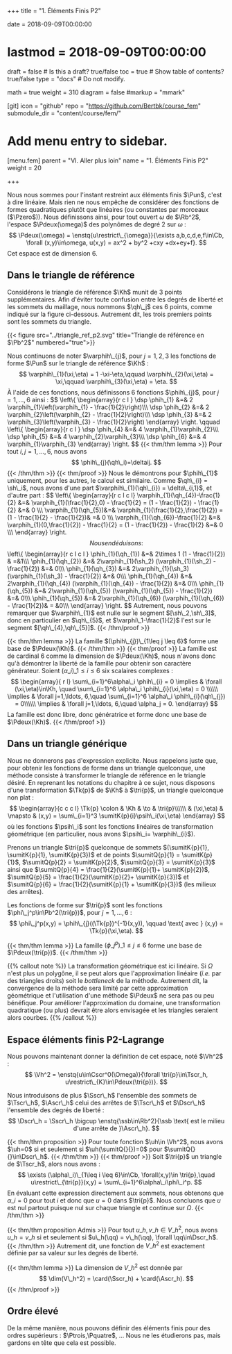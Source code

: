 +++
title = "1. Éléments Finis P2"

date = 2018-09-09T00:00:00
# lastmod = 2018-09-09T00:00:00

draft = false  # Is this a draft? true/false
toc = true  # Show table of contents? true/false
type = "docs"  # Do not modify.

math = true
weight = 310
diagram = false
#markup = "mmark"

[git]
  icon = "github"
  repo = "https://github.com/Bertbk/course_fem"
  submodule_dir = "content/course/fem/"


# Add menu entry to sidebar.
[menu.fem]
  parent = "VI. Aller plus loin"
  name = "1. Éléments Finis P2"
  weight = 20

+++
$\newcommand{\Cb}{\mathbb{C}}$
$\newcommand{\Nb}{\mathbb{N}}$
$\newcommand{\Pb}{\mathbb{P}}$
$\newcommand{\Qb}{\mathbb{Q}}$
$\newcommand{\Rb}{\mathbb{R}}$
$\newcommand{\PS}[2]{\left(#1,#2\right)}$
$\newcommand{\PSV}[2]{\PS{#1}{#2}\_V}$
$\newcommand{\PSL}[2]{\PS{#1}{#2}\_{L^2(\Omega)}}$
$\newcommand{\PSH}[2]{\PS{#1}{#2}\_{H^1(\Omega)}}$
$\newcommand{\norm}[1]{\left\\|#1\right\\|}$
$\newcommand{\normV}[1]{\left\\|#1\right\\|\_{V}}$
$\newcommand{\normH}[1]{\left\\|#1\right\\|\_{H^1(\Omega)}}$
$\newcommand{\normL}[1]{\left\\|#1\right\\|\_{L^2(\Omega)}}$
$\newcommand{\abs}[1]{\left|#1\right|}$
$\newcommand{\ee}{\mathbf{e}}$
$\newcommand{\nn}{\mathbf{n}}$
$\newcommand{\qq}{\mathbf{q}}$
$\newcommand{\ssb}{\mathbf{s}}$
$\newcommand{\xx}{\mathbf{x}}$
$\newcommand{\yy}{\mathbf{y}}$
$\newcommand{\zz}{\mathbf{z}}$
$\newcommand{\Ccal}{\mathcal{C}}$
$\newcommand{\Ascr}{\mathscr{A}}$
$\newcommand{\Cscr}{\mathscr{C}}$
$\newcommand{\Dscr}{\mathscr{D}}$
$\newcommand{\Sscr}{\mathscr{S}}$
$\newcommand{\Tscr}{\mathscr{T}}$
$\newcommand{\omegai}{\omega\_i}$
$\newcommand{\dsp}{\displaystyle}$
$\newcommand{\diff}{{\rm d}}$
$\newcommand{\conj}[1]{\overline{#1}}$
$\newcommand{\dn}{\partial_\nn}$
$\newcommand{\card}{\mathrm{card}}$
$\newcommand{\supp}{\mathrm{supp}}$
$\newcommand{\diam}{\mathrm{diam}}$
$\newcommand{\restrict}{\mathclose{}|\mathopen{}}$
$\newcommand{\enstq}[2]{\left\\{#1 \mathrel{}\middle|\mathrel{}#2\right\\}}$
$\newcommand{\Image}{\mathrm{Im}}$
$\newcommand{\Ker}{\mathrm{Ker}}$
$\newcommand{\dxi}{\partial\_{x\_i}}$
$\newcommand{\di}{\partial\_{i}}$
$\newcommand{\dj}{\partial\_{j}}$
$\newcommand{\dxj}{\partial x\_{j}}$
$\newcommand{\Ho}{H^1(\Omega)}$
$\newcommand{\Lo}{L^2(\Omega)}$
$\newcommand{\Cinfc}{\Cscr^{\infty}\_c}$
$\newcommand{\CinfcO}{\Cinfc(\Omega)}$
$\newcommand{\hme}[1]{#1_h}$
$\newcommand{\vh}{v\_h}$
$\newcommand{\Vh}{V\_h}$
$\newcommand{\uh}{u\_h}$
$\newcommand{\Nh}{N\_h}$
$\newcommand{\mphi}[1]{\varphi\_{#1}}$
$\newcommand{\ui}{u\_i}$
$\newcommand{\uj}{u\_j}$
$\newcommand{\Sscrh}{\hme{\Sscr}}$
$\newcommand{\deltaij}{\delta\_{i,j}}$
$\newcommand{\tri}[1]{T\_{#1}}$
$\newcommand{\Kp}{K\_p}$
$\newcommand{\Kq}{K\_q}$
$\newcommand{\Kl}{K\_\ell}$
$\newcommand{\Pzero}{\Pb\_0}$
$\newcommand{\Pun}{\Pb\_1}$
$\newcommand{\Punw}{\Pun(\omega)}$
$\newcommand{\Pdeux}{\Pb\_2}$
$\newcommand{\Ptrois}{\Pb\_3}$
$\newcommand{\Pquatre}{\Pb\_4}$
$\newcommand{\Pk}{\Pb\_k}$
$\newcommand{\grandO}[1]{O\left(#1\right)}$
$\newcommand{\Cun}{\Cscr^1(\Omega)}$
$\newcommand{\Cunz}{\Cscr^1\_0(\Omega)}$
$\newcommand{\Cdeux}{\Cscr^2(\Omega)}$
$\newcommand{\Hoz}{H^1\_0(\Omega)}$
$\newcommand{\HoD}{H^1\_{0,\Gamma\_D}(\Omega)}$
$\newcommand{\Vhz}{V\_{h,0}}$
$\newcommand{\Hog}{H^1\_{g,D}}$
$\newcommand{\Kh}{\widehat{\tri{}}}$
$\newcommand{\qh}{\widehat{\qq}}$
$\newcommand{\sh}{\widehat{\ssb}}$
$\newcommand{\phih}{\widehat{\phi}}$
$\newcommand{\varphih}{\widehat{\varphi}}$
$\newcommand{\psih}{\widehat{\psi}}$
$\newcommand{\Tk}[1]{F^{\tri{#1}}}$
$\newcommand{\varphiK}{\varphi^K}$
$\newcommand{\ug}{u\_g}$
$\newcommand{\ut}{u\_t}$
$\newcommand{\sumit}[1]{\ssb\_{#1}}$
$\newcommand{\sumitK}[2]{\sumit{#2}^{#1}}$
$\newcommand{\sumitQ}[2]{\qq\_{#2}^{#1}}$

Nous nous sommes pour l'instant restreint aux éléments finis $\Pun$, c'est à dire linéaire. Mais rien ne nous empêche de considérer des fonctions de formes quadratiques plutôt que linéaires (ou constantes par morceaux ($\Pzero$)). Nous définissons ainsi, pour tout ouvert $\omega$ de $\Rb^2$, l'espace $\Pdeux(\omega)$ des polynômes de degré $2$ sur $\omega$ :
$$
\Pdeux(\omega) = \enstq{u\restrict\_{\omega}}{\exists a,b,c,d,e,f\in\Cb, \forall (x,y)\in\omega, u(x,y) = ax^2 + by^2 +cxy +dx+ey+f}.
$$
Cet espace est de dimension $6$.

## Dans le triangle de référence

Considérons le triangle de référence $\Kh$ munit de $3$ points supplémentaires. Afin d'éviter toute confusion entre les degrés de liberté et les sommets du maillage, nous nommons $\qh\_j$ ces 6 points, comme indiqué sur la figure ci-dessous. Autrement dit, les trois premiers points sont les sommets du triangle.


{{< figure src="../triangle_ref_p2.svg" title="Triangle de référence en $\Pb^2$" numbered="true">}}


Nous continuons de noter $\varphih\_{j}$, pour $j=1,2,3$ les fonctions de forme $\Pun$ sur le triangle de référence $\Kh$ :
$$
\varphih\_{1}(\xi,\eta) = 1 -\xi-\eta,\qquad
\varphih\_{2}(\xi,\eta) = \xi,\qquad
\varphih\_{3}(\xi,\eta) = \eta.
$$
À l'aide de ces fonctions, nous définissons $6$ fonctions $\phih\_{j}$, pour $j=1,\ldots,6$ ainsi :
$$
\left\\{
  \begin{array}{r c l }
    \dsp    \phih\_{1} &=& 2 \varphih\_{1}\left(\varphih\_{1} - \frac{1}{2}\right)\\\\\\
    \dsp    \phih\_{2} &=& 2 \varphih\_{2}\left(\varphih\_{2} - \frac{1}{2}\right)\\\\\\
    \dsp    \phih\_{3} &=& 2 \varphih\_{3}\left(\varphih\_{3} - \frac{1}{2}\right)
  \end{array}
\right.
\qquad
  \left\\{
  \begin{array}{r c l }
    \dsp    \phih\_{4} &=& 4 \varphih\_{1}\varphih\_{2}\\\\\\
    \dsp    \phih\_{5} &=& 4 \varphih\_{2}\varphih\_{3}\\\\\\
    \dsp    \phih\_{6} &=& 4 \varphih\_{1}\varphih\_{3}
  \end{array}
\right.
$$
{{< thm/thm lemma >}}
Pour tout $i,j=1,\ldots,6$, nous avons
$$
\phih\_{j}(\qh\_i)=\deltaij.
$$
{{< /thm/thm >}}
{{< thm/proof >}}
Nous le démontrons pour $\phih\_{1}$ uniquement, pour les autres, le calcul est similaire.   Comme $\qh\_{i} = \sh\_i$, nous avons d'une part $\varphih\_{1}(\qh\_{i}) = \delta\_{i,1}$, et d'autre part :
$$
  \left\\{
    \begin{array}{r c l c l}
      \varphih\_{1}(\qh\_{4})-\frac{1}{2} &=& \varphih\_{1}(\frac{1}{2},0) - \frac{1}{2} = (1 - \frac{1}{2}) - \frac{1}{2} &=& 0 \\\\\\
      \varphih\_{1}(\qh\_{5})&=& \varphih\_{1}(\frac{1}{2},\frac{1}{2}) = (1 - \frac{1}{2} - \frac{1}{2})& =& 0 \\\\\\
      \varphih\_{1}(\qh\_{6})-\frac{1}{2} &=& \varphih\_{1}(0,\frac{1}{2}) - \frac{1}{2} = (1 - \frac{1}{2}) - \frac{1}{2} &=& 0 \\\\\\
    \end{array}
  \right.
$$
Nous en déduisons :  
$$
\left\\{
  \begin{array}{r c l c l }
    \phih\_{1}(\qh\_{1}) &=& 2\times 1 (1 - \frac{1}{2}) & =&1\\\\\\
    \phih\_{1}(\qh\_{2}) &=& 2\varphih\_{1}(\sh_2) (\varphih\_{1}(\sh_2) - \frac{1}{2}) &=& 0\\\\\\
    \phih\_{1}(\qh\_{3}) &=& 2\varphih\_{1}(\sh_3) (\varphih\_{1}(\sh_3) - \frac{1}{2}) &=& 0\\\\\\
    \phih\_{1}(\qh\_{4}) &=& 2\varphih\_{1}(\qh\_{4}) (\varphih\_{1}(\qh\_{4}) - \frac{1}{2}) &=& 0\\\\\\
    \phih\_{1}(\qh\_{5}) &=& 2\varphih\_{1}(\qh\_{5}) (\varphih\_{1}(\qh\_{5}) - \frac{1}{2}) &=& 0\\\\\\
    \phih\_{1}(\qh\_{5}) &=& 2\varphih\_{1}(\qh\_{6}) (\varphih\_{1}(\qh\_{6}) - \frac{1}{2})& = &0\\\\\\
  \end{array}
\right.
$$
Autrement, nous pouvons remarquer que $\varphih\_{1}$ est nulle sur le segment $[\sh\_2,\sh\_3]$, donc en particulier en $\qh\_{5}$, et $\varphi\_1-\frac{1}{2}$ l'est sur le segment $[\qh\_{4},\qh\_{5}]$.
{{< /thm/proof >}}

{{< thm/thm lemma >}}
La famille $(\phih\_{j})\_{1\leq j \leq 6}$ forme une base de $\Pdeux(\Kh)$.
{{< /thm/thm >}}
{{< thm/proof >}}
La famille est de cardinal 6 comme la dimension de $\Pdeux(\Kh)$, nous n'avons donc qu'à démontrer la liberté de la famille pour obtenir son caractère générateur. Soient $(\alpha\_i)\_{1\leq i \leq 6}$ six scalaires complexes :
$$
\begin{array}{ r  l}
\sum\_{i=1}^6\alpha\_i \phih\_{i} = 0 \implies & \forall (\xi,\eta)\in\Kh, \quad \sum\_{i=1}^6 \alpha\_i \phih\_{i}(\xi,\eta) = 0 \\\\\\
 \implies & \forall j=1,\ldots, 6,\quad \sum\_{i=1}^6 \alpha\_i \phih\_{i}(\qh\_{j}) = 0\\\\\\
 \implies & \forall j=1,\ldots, 6,\quad \alpha_j = 0.
\end{array}
$$
La famille est donc libre, donc génératrice et forme donc une base de $\Pdeux(\Kh)$.
{{< /thm/proof >}}

## Dans un triangle générique

Nous ne donnerons pas d'expression explicite. Nous rappelons juste que, pour obtenir les fonctions de forme dans un triangle quelconque, une méthode consiste à transformer le triangle de référence en le triangle désiré. En reprenant les notations du chapitre à ce sujet, nous disposons d'une transformation $\Tk{p}$ de $\Kh$ à $\tri{p}$, un triangle quelconque non plat :
$$
  \begin{array}{c c c l}
    \Tk{p} \colon & \Kh & \to & \tri{p}\\\\\\
     & (\xi,\eta) & \mapsto & (x,y) = \sum\_{i=1}^3 \sumitK{p}{i}\psih\_i(\xi,\eta)
  \end{array}
$$
où les fonctions $\psih\_i$ sont les fonctions linéaires de transformation géométrique (en particulier, nous avons $\psih\_i= \varphih\_{i}$).

Prenons un triangle $\tri{p}$ quelconque de sommets $(\sumitK{p}{1}, \sumitK{p}{1}, \sumitK{p}{3})$ et de points $\sumitQ{p}{1} = \sumitK{p}{1}$, $\sumitQ{p}{2} = \sumitK{p}{2}$, $\sumitQ{p}{3} = \sumitK{p}{3}$ ainsi que $\sumitQ{p}{4} = \frac{1}{2}(\sumitK{p}{1}+ \sumitK{p}{2})$, $\sumitQ{p}{5} = \frac{1}{2}(\sumitK{p}{2}+ \sumitK{p}{3})$ et $\sumitQ{p}{6} = \frac{1}{2}(\sumitK{p}{1} + \sumitK{p}{3})$ (les milieux des arrêtes).


Les fonctions de forme sur $\tri{p}$ sont les fonctions $\phi\_j^p\in\Pb^2(\tri{p})$, pour $j=1,\ldots,6$ :
$$
\phi\_j^p(x,y) = \phih\_{j}((\Tk{p})^{-1}(x,y)), \qquad \text{ avec } (x,y) = \Tk{p}(\xi,\eta).
$$

{{< thm/thm lemma >}}
La famille $(\phi\_j^p)\_{1\leq j \leq 6}$ forme une base de $\Pdeux(\tri{p})$.
{{< /thm/thm >}}

{{% callout note %}}
La transformation géométrique est ici linéaire. Si $\Omega$ n'est plus un polygône, il se peut alors que l'approximation linéaire (*i.e.* par des triangles droits) soit le *bottleneck* de la méthode. Autrement dit, la convergence de la méthode sera limité par cette approximation géométrique et l'utilisation d'une méthode $\Pdeux$ ne sera pas ou peu bénéfique. Pour améliorer l'approximation du domaine, une transformation quadratique (ou plus) devrait être alors envisagée et les triangles seraient alors courbes.
{{% /callout %}}


## Espace éléments finis P2-Lagrange

Nous pouvons maintenant donner la définition de cet espace, noté $\Vh^2$ :
$$
\Vh^2 = \enstq{u\in\Cscr^0(\Omega)}{\forall \tri{p}\in\Tscr_h, u\restrict\_{K}\in\Pdeux(\tri{p})}.
$$

Nous introduisons de plus $\Sscr\_h$ l'ensemble des sommets de $\Tscr\_h$, $\Ascr\_h$ celui des arrêtes de $\Tscr\_h$ et $\Dscr\_h$ l'ensemble des degrés de liberté :
$$
\Dscr\_h = \Sscr\_h \bigcup \enstq{\ssb\in\Rb^2}{\ssb \text{ est le milieu d'une arrête de }\Ascr\_h}.
$$

{{< thm/thm proposition >}}
  Pour toute fonction $\uh\in \Vh^2$, nous avons $\uh=0$ si et seulement si $\uh(\sumitQ{}{})=0$ pour $\sumitQ{}{}\in\Dscr\_h$.
{{< /thm/thm >}}
{{< thm/proof >}}
Soit $\tri{p}$ un triangle de $\Tscr_h$, alors nous avons :
$$
\exists (\alpha\_i)\_{1\leq i \leq 6}\in\Cb, \forall(x,y)\in \tri{p},\quad  u\restrict\_{\tri{p}}(x,y) = \sum\_{i=1}^6\alpha\_i\phi\_i^p.
$$
En évaluant cette expression directement aux sommets, nous obtenons que $\alpha\_i = 0$ pour tout $i$ et donc que $u=0$ dans $\tri{p}$. Nous concluons que $u$ est nul partout puisque nul sur chaque triangle et continue sur $\Omega$.
{{< /thm/thm >}}

{{< thm/thm proposition Admis >}}
  Pour tout $u\_h,v\_h\in V\_h^2$, nous avons $u\_h = v\_h$ si et seulement si $u\_h(\qq) = v\_h(\qq), \forall \qq\in\Dscr_h$.
{{< /thm/thm >}}
Autrement dit, une fonction de $V\_h^2$ est exactement définie par sa valeur sur les degrés de liberté.

{{< thm/thm lemma >}}
  La dimension de $V\_h^2$ est donnée par
  $$
\dim(V\_h^2) = \card(\Sscr_h) + \card(\Ascr_h).
  $$
{{< /thm/proof >}}


## Ordre élevé

De la même manière, nous pouvons définir des éléments finis pour des ordres supérieurs : $\Ptrois,\Pquatre$, ... Nous ne les étudierons pas, mais gardons en tête que cela est possible.

